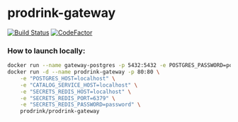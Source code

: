 # prodrink-gateway 
[![Build Status](https://travis-ci.org/prodrink/prodrink-gateway.svg?branch=master)](https://travis-ci.org/prodrink/prodrink-gateway)
[![CodeFactor](https://www.codefactor.io/repository/github/prodrink/prodrink-gateway/badge)](https://www.codefactor.io/repository/github/prodrink/prodrink-gateway)

### How to launch locally:
```bash
docker run --name gateway-postgres -p 5432:5432 -e POSTGRES_PASSWORD=postgres -d postgres:9.6.4
docker run -d --name prodrink-gateway -p 80:80 \
    -e "POSTGRES_HOST=localhost" \
    -e "CATALOG_SERVICE_HOST=localhost" \
    -e "SECRETS_REDIS_HOST=localhost" \
    -e "SECRETS_REDIS_PORT=6379" \
    -e "SECRETS_REDIS_PASSWORD=password" \
    prodrink/prodrink-gateway
```